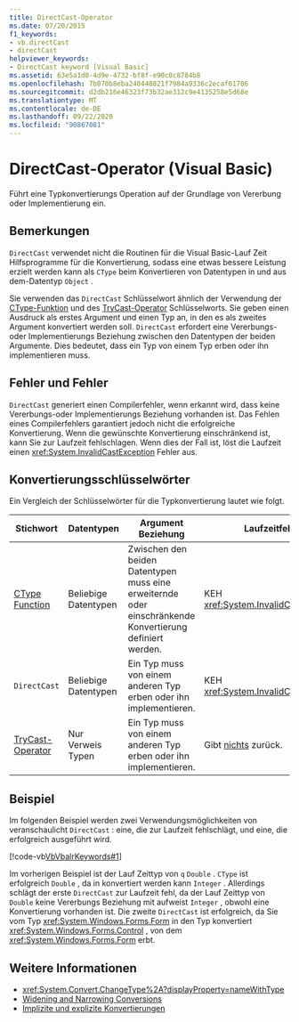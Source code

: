 ```yaml
---
title: DirectCast-Operator
ms.date: 07/20/2015
f1_keywords:
- vb.directCast
- directCast
helpviewer_keywords:
- DirectCast keyword [Visual Basic]
ms.assetid: 63e5a1d0-4d9e-4732-bf8f-e90c0c8784b8
ms.openlocfilehash: 7b070b8eba240440821f7984a9336c2ecaf61706
ms.sourcegitcommit: d2db216e46323f73b32ae312c9e4135258e5d68e
ms.translationtype: MT
ms.contentlocale: de-DE
ms.lasthandoff: 09/22/2020
ms.locfileid: "90867081"
---
```

# <a name="directcast-operator-visual-basic"></a>DirectCast-Operator (Visual Basic)

Führt eine Typkonvertierungs Operation auf der Grundlage von Vererbung oder Implementierung ein.  
  
## <a name="remarks"></a>Bemerkungen  

 `DirectCast` verwendet nicht die Routinen für die Visual Basic-Lauf Zeit Hilfsprogramme für die Konvertierung, sodass eine etwas bessere Leistung erzielt werden kann als `CType` beim Konvertieren von Datentypen in und aus dem-Datentyp `Object` .  
  
 Sie verwenden das `DirectCast` Schlüsselwort ähnlich der Verwendung der [CType-Funktion](../functions/ctype-function.md) und des [TryCast-Operator](trycast-operator.md) Schlüsselworts. Sie geben einen Ausdruck als erstes Argument und einen Typ an, in den es als zweites Argument konvertiert werden soll. `DirectCast` erfordert eine Vererbungs-oder Implementierungs Beziehung zwischen den Datentypen der beiden Argumente. Dies bedeutet, dass ein Typ von einem Typ erben oder ihn implementieren muss.  
  
## <a name="errors-and-failures"></a>Fehler und Fehler  

 `DirectCast` generiert einen Compilerfehler, wenn erkannt wird, dass keine Vererbungs-oder Implementierungs Beziehung vorhanden ist. Das Fehlen eines Compilerfehlers garantiert jedoch nicht die erfolgreiche Konvertierung. Wenn die gewünschte Konvertierung einschränkend ist, kann Sie zur Laufzeit fehlschlagen. Wenn dies der Fall ist, löst die Laufzeit einen <xref:System.InvalidCastException> Fehler aus.  
  
## <a name="conversion-keywords"></a>Konvertierungsschlüsselwörter  

 Ein Vergleich der Schlüsselwörter für die Typkonvertierung lautet wie folgt.  
  
|Stichwort|Datentypen|Argument Beziehung|Laufzeitfehler|  
|---|---|---|---|  
|[CType Function](../functions/ctype-function.md)|Beliebige Datentypen|Zwischen den beiden Datentypen muss eine erweiternde oder einschränkende Konvertierung definiert werden.|KEH <xref:System.InvalidCastException>|  
|`DirectCast`|Beliebige Datentypen|Ein Typ muss von einem anderen Typ erben oder ihn implementieren.|KEH <xref:System.InvalidCastException>|  
|[TryCast-Operator](trycast-operator.md)|Nur Verweis Typen|Ein Typ muss von einem anderen Typ erben oder ihn implementieren.|Gibt [nichts](../nothing.md) zurück.|  
  
## <a name="example"></a>Beispiel  

 Im folgenden Beispiel werden zwei Verwendungsmöglichkeiten von veranschaulicht `DirectCast` : eine, die zur Laufzeit fehlschlägt, und eine, die erfolgreich ausgeführt wird.  
  
 [!code-vb[VbVbalrKeywords#1](~/samples/snippets/visualbasic/VS_Snippets_VBCSharp/VbVbalrKeywords/VB/Class1.vb#1)]  
  
 Im vorherigen Beispiel ist der Lauf Zeittyp von `q` `Double` . `CType` ist erfolgreich `Double` , da in konvertiert werden kann `Integer` . Allerdings schlägt der erste `DirectCast` zur Laufzeit fehl, da der Lauf Zeittyp von `Double` keine Vererbungs Beziehung mit aufweist `Integer` , obwohl eine Konvertierung vorhanden ist. Die zweite `DirectCast` ist erfolgreich, da Sie vom Typ <xref:System.Windows.Forms.Form> in den Typ konvertiert <xref:System.Windows.Forms.Control> , von dem <xref:System.Windows.Forms.Form> erbt.  
  
## <a name="see-also"></a>Weitere Informationen

- <xref:System.Convert.ChangeType%2A?displayProperty=nameWithType>
- [Widening and Narrowing Conversions](../../programming-guide/language-features/data-types/widening-and-narrowing-conversions.md)
- [Implizite und explizite Konvertierungen](../../programming-guide/language-features/data-types/implicit-and-explicit-conversions.md)
